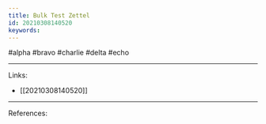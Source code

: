 ```yaml
---
title: Bulk Test Zettel
id: 20210308140520
keywords:
---
```

#alpha #bravo #charlie #delta #echo

---
Links:

- [[20210308140520]]

---
References:
